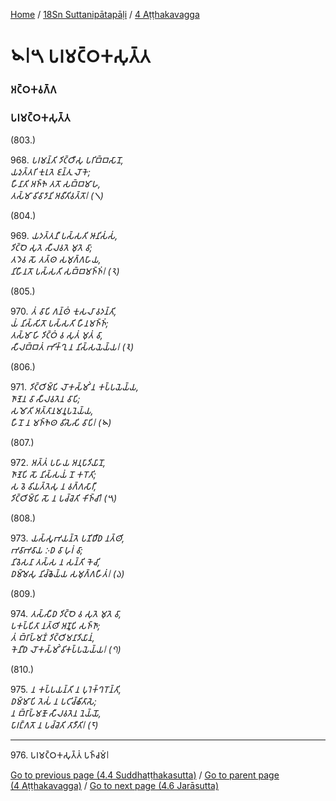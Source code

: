 
[Home](/) / [18Sn Suttanipātapāḷi](/tipitaka/18Sn.md) / [4 Aṭṭhakavagga](/tipitaka/18Sn/4.md)

# 𑁪𑁇𑁫 𑀧𑀭𑀫𑀝𑁆𑀞𑀓𑀲𑀼𑀢𑁆𑀢

### 𑀅𑀝𑁆𑀞𑀓𑀯𑀕𑁆𑀕

### 𑀧𑀭𑀫𑀝𑁆𑀞𑀓𑀲𑀼𑀢𑁆𑀢

(803.)

968\. _𑀧𑀭𑀫𑀦𑁆𑀢𑀺 𑀤𑀺𑀝𑁆𑀞𑀻𑀲𑀼 𑀧𑀭𑀺𑀩𑁆𑀩𑀲𑀸𑀦𑁄,_  
_𑀬𑀤𑀼𑀢𑁆𑀢𑀭𑀺 𑀓𑀼𑀭𑀼𑀢𑁂 𑀚𑀦𑁆𑀢𑀼 𑀮𑁄𑀓𑁂;_  
_𑀳𑀻𑀦𑀸𑀢𑀺 𑀅𑀜𑁆𑀜𑁂 𑀢𑀢𑁄 𑀲𑀩𑁆𑀩𑀫𑀸𑀳,_  
_𑀢𑀲𑁆𑀫𑀸 𑀯𑀺𑀯𑀸𑀤𑀸𑀦𑀺 𑀅𑀯𑀻𑀢𑀺𑀯𑀢𑁆𑀢𑁄𑁇 (𑁧)_  


(804.)

969\. _𑀬𑀤𑀢𑁆𑀢𑀦𑀻 𑀧𑀲𑁆𑀲𑀢𑀺 𑀆𑀦𑀺𑀲𑀁𑀲𑀁,_  
_𑀤𑀺𑀝𑁆𑀞𑁂 𑀲𑀼𑀢𑁂 𑀲𑀻𑀮𑀯𑀢𑁂 𑀫𑀼𑀢𑁂 𑀯𑀸;_  
_𑀢𑀤𑁂𑀯 𑀲𑁄 𑀢𑀢𑁆𑀣 𑀲𑀫𑀼𑀕𑁆𑀕𑀳𑀸𑀬,_  
_𑀦𑀺𑀳𑀻𑀦𑀢𑁄 𑀧𑀲𑁆𑀲𑀢𑀺 𑀲𑀩𑁆𑀩𑀫𑀜𑁆𑀜𑀁𑁇 (𑁨)_  


(805.)

970\. _𑀢𑀁 𑀯𑀸𑀧𑀺 𑀕𑀦𑁆𑀣𑀁 𑀓𑀼𑀲𑀮𑀸 𑀯𑀤𑀦𑁆𑀢𑀺,_  
_𑀬𑀁 𑀦𑀺𑀲𑁆𑀲𑀺𑀢𑁄 𑀧𑀲𑁆𑀲𑀢𑀺 𑀳𑀻𑀦𑀫𑀜𑁆𑀜𑀁;_  
_𑀢𑀲𑁆𑀫𑀸 𑀳𑀺 𑀤𑀺𑀝𑁆𑀞𑀁 𑀯 𑀲𑀼𑀢𑀁 𑀫𑀼𑀢𑀁 𑀯𑀸,_  
_𑀲𑀻𑀮𑀩𑁆𑀩𑀢𑀁 𑀪𑀺𑀓𑁆𑀔𑀼 𑀦 𑀦𑀺𑀲𑁆𑀲𑀬𑁂𑀬𑁆𑀬𑁇 (𑁩)_  


(806.)

971\. _𑀤𑀺𑀝𑁆𑀞𑀺𑀫𑁆𑀧𑀺 𑀮𑁄𑀓𑀲𑁆𑀫𑀺𑀁 𑀦 𑀓𑀧𑁆𑀧𑀬𑁂𑀬𑁆𑀬,_  
_𑀜𑀸𑀡𑁂𑀦 𑀯𑀸 𑀲𑀻𑀮𑀯𑀢𑁂𑀦 𑀯𑀸𑀧𑀺;_  
_𑀲𑀫𑁄𑀢𑀺 𑀅𑀢𑁆𑀢𑀸𑀦𑀫𑀦𑀽𑀧𑀦𑁂𑀬𑁆𑀬,_  
_𑀳𑀻𑀦𑁄 𑀦 𑀫𑀜𑁆𑀜𑁂𑀣 𑀯𑀺𑀲𑁂𑀲𑀺 𑀯𑀸𑀧𑀺𑁇 (𑁪)_  


(807.)

972\. _𑀅𑀢𑁆𑀢𑀁 𑀧𑀳𑀸𑀬 𑀅𑀦𑀼𑀧𑀸𑀤𑀺𑀬𑀸𑀦𑁄,_  
_𑀜𑀸𑀡𑁂𑀧𑀺 𑀲𑁄 𑀦𑀺𑀲𑁆𑀲𑀬𑀁 𑀦𑁄 𑀓𑀭𑁄𑀢𑀺;_  
_𑀲 𑀯𑁂 𑀯𑀺𑀬𑀢𑁆𑀢𑁂𑀲𑀼 𑀦 𑀯𑀕𑁆𑀕𑀲𑀸𑀭𑀻,_  
_𑀤𑀺𑀝𑁆𑀞𑀺𑀫𑁆𑀧𑀺 𑀲𑁄 𑀦 𑀧𑀘𑁆𑀘𑁂𑀢𑀺 𑀓𑀺𑀜𑁆𑀘𑀺𑁇 (𑁫)_  


(808.)

973\. _𑀬𑀲𑁆𑀲𑀽𑀪𑀬𑀦𑁆𑀢𑁂 𑀧𑀡𑀺𑀥𑀻𑀥 𑀦𑀢𑁆𑀣𑀺,_  
_𑀪𑀯𑀸𑀪𑀯𑀸𑀬 𑀇𑀥 𑀯𑀸 𑀳𑀼𑀭𑀁 𑀯𑀸;_  
_𑀦𑀺𑀯𑁂𑀲𑀦𑀸 𑀢𑀲𑁆𑀲 𑀦 𑀲𑀦𑁆𑀢𑀺 𑀓𑁂𑀘𑀺,_  
_𑀥𑀫𑁆𑀫𑁂𑀲𑀼 𑀦𑀺𑀘𑁆𑀙𑁂𑀬𑁆𑀬 𑀲𑀫𑀼𑀕𑁆𑀕𑀳𑀻𑀢𑀁𑁇 (𑁬)_  


(809.)

974\. _𑀢𑀲𑁆𑀲𑀻𑀥 𑀤𑀺𑀝𑁆𑀞𑁂 𑀯 𑀲𑀼𑀢𑁂 𑀫𑀼𑀢𑁂 𑀯𑀸,_  
_𑀧𑀓𑀧𑁆𑀧𑀺𑀢𑀸 𑀦𑀢𑁆𑀣𑀺 𑀅𑀡𑀽𑀧𑀺 𑀲𑀜𑁆𑀜𑀸;_  
_𑀢𑀁 𑀩𑁆𑀭𑀸𑀳𑁆𑀫𑀡𑀁 𑀤𑀺𑀝𑁆𑀞𑀺𑀫𑀦𑀸𑀤𑀺𑀬𑀸𑀦𑀁,_  
_𑀓𑁂𑀦𑀻𑀥 𑀮𑁄𑀓𑀲𑁆𑀫𑀺𑀁 𑀯𑀺𑀓𑀧𑁆𑀧𑀬𑁂𑀬𑁆𑀬𑁇 (𑁭)_  


(810.)

975\. _𑀦 𑀓𑀧𑁆𑀧𑀬𑀦𑁆𑀢𑀺 𑀦 𑀧𑀼𑀭𑁂𑀓𑁆𑀔𑀭𑁄𑀦𑁆𑀢𑀺,_  
_𑀥𑀫𑁆𑀫𑀸𑀧𑀺 𑀢𑁂𑀲𑀁 𑀦 𑀧𑀝𑀺𑀘𑁆𑀙𑀺𑀢𑀸𑀲𑁂;_  
_𑀦 𑀩𑁆𑀭𑀸𑀳𑁆𑀫𑀡𑁄 𑀲𑀻𑀮𑀯𑀢𑁂𑀦 𑀦𑁂𑀬𑁆𑀬𑁄,_  
_𑀧𑀸𑀭𑀗𑁆𑀕𑀢𑁄 𑀦 𑀧𑀘𑁆𑀘𑁂𑀢𑀺 𑀢𑀸𑀤𑀻𑀢𑀺𑁇 (𑁮)_  


---

976\. 𑀧𑀭𑀫𑀝𑁆𑀞𑀓𑀲𑀼𑀢𑁆𑀢𑀁 𑀧𑀜𑁆𑀘𑀫𑀁𑁇



[Go to previous page (4.4 Suddhaṭṭhakasutta)](/tipitaka/18Sn/4/4.4.md) / [Go to parent page (4 Aṭṭhakavagga)](/tipitaka/18Sn/4.md) / [Go to next page (4.6 Jarāsutta)](/tipitaka/18Sn/4/4.6.md)


